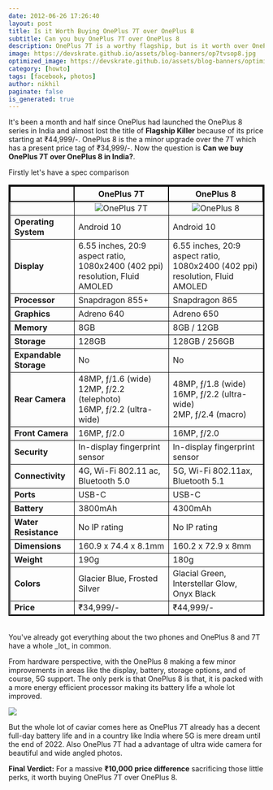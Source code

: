 ```yaml
---
date: 2012-06-26 17:26:40
layout: post
title: Is it Worth Buying OnePlus 7T over OnePlus 8
subtitle: Can you buy OnePlus 7T over OnePlus 8
description: OnePlus 7T is a worthy flagship, but is it worth over OnePlus 8
image: https://devskrate.github.io/assets/blog-banners/op7tvsop8.jpg
optimized_image: https://devskrate.github.io/assets/blog-banners/optimized/op7tvsop8.webp
category: [howto]
tags: [facebook, photos]
author: nikhil
paginate: false
is_generated: true
---
```


It's been a month and half since OnePlus had launched the OnePlus 8 series in India and almost lost the title of **Flagship Killer** because of its price starting at ₹44,999/-. OnePlus 8 is the a minor upgrade over the 7T which has a present price tag of ₹34,999/-. Now the question is **Can we buy OnePlus 7T over OnePlus 8 in India?**.

Firstly let's have a spec comparison

<style>
  table{
    border-collapse: collapse;
    border-spacing: 0;
    border:2px solid #000000;
}

th{
    border:2px solid #000000;
}

td{
    border:1px solid #000000;
}
</style>

|                        | OnePlus 7T                                                                                                                                | OnePlus 8                                                                                                                              |
| ---------------------- | ----------------------------------------------------------------------------------------------------------------------------------------- | -------------------------------------------------------------------------------------------------------------------------------------- |
|                        | <center><img src="https://devskrate.github.io/assets/images/oneplus/oneplus-7t-render.jpg" alt="OnePlus 7T" title="OnePlus 7T"/></center> | <center><img src="https://devskrate.github.io/assets/images/oneplus/oneplus-8-render.jpg" alt="OnePlus 8" title="OnePlus 8"/></center> |
| **Operating System**   | Android 10                                                                                                                                | Android 10                                                                                                                             |
| **Display**            | 6.55 inches, 20:9 aspect ratio, 1080x2400 (402 ppi) resolution, Fluid AMOLED                                                              | 6.55 inches, 20:9 aspect ratio, 1080x2400 (402 ppi) resolution, Fluid AMOLED                                                           |
| **Processor**          | Snapdragon 855+                                                                                                                           | Snapdragon 865                                                                                                                         |
| **Graphics**           | Adreno 640                                                                                                                                | Adreno 650                                                                                                                             |
| **Memory**             | 8GB                                                                                                                                       | 8GB / 12GB                                                                                                                             |
| **Storage**            | 128GB                                                                                                                                     | 128GB / 256GB                                                                                                                          |
| **Expandable Storage** | No                                                                                                                                        | No                                                                                                                                     |
| **Rear Camera**        | 48MP, ƒ/1.6 (wide)<br/>12MP, ƒ/2.2 (telephoto)<br/>16MP, ƒ/2.2 (ultra-wide)                                                               | 48MP, ƒ/1.8 (wide)<br/>16MP, ƒ/2.2 (ultra-wide)<br/>2MP, ƒ/2.4 (macro)                                                                 |
| **Front Camera**       | 16MP, ƒ/2.0                                                                                                                               | 16MP, ƒ/2.0                                                                                                                            |
| **Security**           | In-display fingerprint sensor                                                                                                             | In-display fingerprint sensor                                                                                                          |
| **Connectivity**       | 4G, Wi-Fi 802.11 ac, Bluetooth 5.0                                                                                                        | 5G, Wi-Fi 802.11ax, Bluetooth 5.1                                                                                                      |
| **Ports**              | USB-C                                                                                                                                     | USB-C                                                                                                                                  |
| **Battery**            | 3800mAh                                                                                                                                   | 4300mAh                                                                                                                                |
| **Water Resistance**   | No IP rating                                                                                                                              | No IP rating                                                                                                                           |
| **Dimensions**         | 160.9 x 74.4 x 8.1mm                                                                                                                      | 160.2 x 72.9 x 8mm                                                                                                                     |
| **Weight**             | 190g                                                                                                                                      | 180g                                                                                                                                   |
| **Colors**             | Glacier Blue, Frosted Silver                                                                                                              | Glacial Green, Interstellar Glow, Onyx Black                                                                                           |
| **Price**              | ₹34,999/-                                                                                                                                 | ₹44,999/-                                                                                                                              |

<br/>
You've already got everything about the two phones and OnePlus 8 and 7T have a whole _lot_ in common.

From hardware perspective, with the OnePlus 8 making a few minor improvements in areas like the display, battery, storage options, and of course, 5G support. The only perk is that OnePlus 8 is that, it is packed with a more energy efficient processor making its battery life a whole lot improved.

<img src="https://devskrate.github.io/assets/images/oneplus/cpu-performance.webp" />

But the whole lot of caviar comes here as OnePlus 7T already has a decent full-day battery life and in a country like India where 5G is mere dream until the end of 2022. Also OnePlus 7T had a advantage of ultra wide camera for beautiful and wide angled photos.

**Final Verdict:** For a massive **₹10,000 price difference** sacrificing those little perks, it worth buying OnePlus 7T over OnePlus 8.
